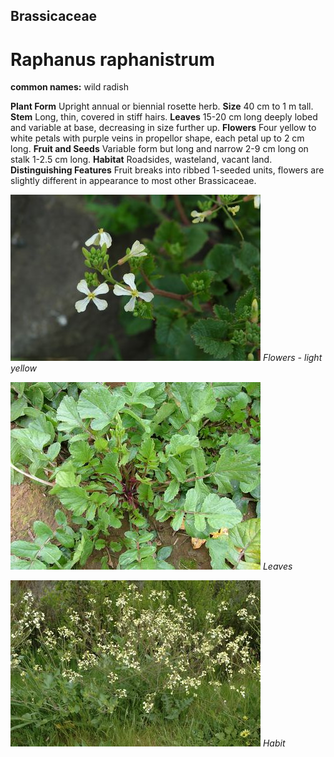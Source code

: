 ## Brassicaceae
# Raphanus raphanistrum
**common names:** wild radish

**Plant Form** Upright annual or biennial rosette herb. **Size** 40 cm to 1 m tall. **Stem** Long, thin, covered in stiff hairs. **Leaves** 15-20 cm long deeply lobed and variable at base, decreasing in size further up. **Flowers** Four yellow to white petals with purple veins in propellor shape, each petal up to 2 cm long. **Fruit and Seeds** Variable form but long and narrow 2-9 cm long on stalk 1-2.5 cm long. **Habitat** Roadsides, wasteland, vacant land. **Distinguishing Features** Fruit breaks into ribbed 1-seeded units, flowers are slightly different in appearance to most other Brassicaceae.


![Flowers - light yellow](20632_Raphanus-raphanistrum07.jpg)
   *Flowers - light yellow* 

![Leaves](39889_DSCF1880.jpg)
   *Leaves* 

![Habit](20640_Raphanus-raphanistrum14.jpg)
   *Habit* 

